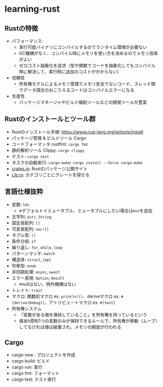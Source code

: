 # learning-rust

## Rustの特徴

- パフォーマンス:
  - 実行可能バイナリにコンパイルするのでランタイム環境が必要ない
  - GC機構がなく、コンパイル時にメモリを使い方を決めるのでメモリ効率がよい
  - ゼロコスト抽象化を追求（型や関数でコードを抽象化してもコンパイル時に解決して、実行時に追加のコストがかからない）
- 信頼性
  - 所有権モデルによるメモリ管理でメモリ安全でないコード、スレッド間でデータ競合のおこりえるコードはコンパイルエラーになる
- 生産性
  - パッケージマネージャやビルド補助ツールなどの開発ツールが豊富

## Rustのインストールとツール群

- Rustのインストール手順: https://www.rust-lang.org/ja/tools/install
- パッケージ管理 & ビルドツール Cargo
- コードフォーマッタ rustfmt: `cargo fmt`
- 静的解析ツール Clippy: `cargo clippy`
- テスト: `cargo test`
- タスクの自動実行: `cargo-make`: `cargo install --force cargo-make`
- [crates.io](https://crates.io/): Rustのパッケージ公開サイト
- [Lib.rs](https://lib.rs/):  カテゴリごとにクレートを探せる

## 言語仕様抜粋

- 変数: `let`
  - ※デフォルトイミュータブル、ミュータブルにしたい場合は`mut`を追加
- 文字列: `&str`, `String`
- 固定長配列: `[]`
- 可変長配列: `vec![]`
- タプル型: `()`
- 条件分岐: `if`
- 繰り返し: `for`, `while`, `loop`
- パターンマッチ: `match`
- 構造体: `struct`, `impl`
- 列挙型: `enum`
- 非同期処理: `async`, `await`
- エラー表現: `Option`, `Result`
  - ※nullはない、例外機構はない
- トレイト: `trait`
- マクロ: 関数的マクロ ex. `println!()`、deriveマクロ ex. `#[derive(Debug)]`、アトリビュートマクロ ex. `#[test]`
- 所有権システム
  - 「変数がある値を保持していること」を所有権を持っているという
  - 値あh原則1つの変数のみが保持できるルールで、所有権が移動（ムーブ）してなければ値は破棄され、メモリの開放が行われる

## Cargo

- cargo new <project>: プロジェクトを作成
- cargo build: ビルド
- cargo run: 実行
- cargo fmt: フォーマット
- cargo test: テスト実行
